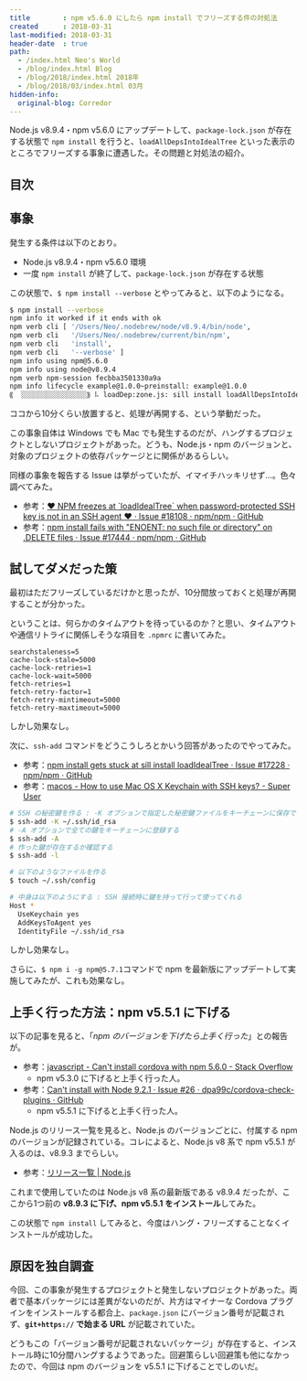 ```yaml
---
title        : npm v5.6.0 にしたら npm install でフリーズする件の対処法
created      : 2018-03-31
last-modified: 2018-03-31
header-date  : true
path:
  - /index.html Neo's World
  - /blog/index.html Blog
  - /blog/2018/index.html 2018年
  - /blog/2018/03/index.html 03月
hidden-info:
  original-blog: Corredor
---
```


Node.js v8.9.4・npm v5.6.0 にアップデートして、`package-lock.json` が存在する状態で `npm install` を行うと、`loadAllDepsIntoIdealTree` といった表示のところでフリーズする事象に遭遇した。その問題と対処法の紹介。

## 目次

## 事象

発生する条件は以下のとおり。

- Node.js v8.9.4・npm v5.6.0 環境
- 一度 `npm install` が終了して、`package-lock.json` が存在する状態

この状態で、`$ npm install --verbose` とやってみると、以下のようになる。

```bash
$ npm install --verbose
npm info it worked if it ends with ok
npm verb cli [ '/Users/Neo/.nodebrew/node/v8.9.4/bin/node',
npm verb cli   '/Users/Neo/.nodebrew/current/bin/npm',
npm verb cli   'install',
npm verb cli   '--verbose' ]
npm info using npm@5.6.0
npm info using node@v8.9.4
npm verb npm-session fecbba3501330a9a
npm info lifecycle example@1.0.0~preinstall: example@1.0.0
⸨  ░░░░░░░░░░░░░░░░⸩ ⠧ loadDep:zone.js: sill install loadAllDepsIntoIdealTree
```

ココから10分くらい放置すると、処理が再開する、という挙動だった。

この事象自体は Windows でも Mac でも発生するのだが、ハングするプロジェクトとしないプロジェクトがあった。どうも、Node.js・npm のバージョンと、対象のプロジェクトの依存パッケージとに関係があるらしい。

同様の事象を報告する Issue は挙がっていたが、イマイチハッキリせず…。色々調べてみた。

- 参考：[❤️ NPM freezes at \`loadIdealTree\` when password-protected SSH key is not in an SSH agent ❤️ · Issue #18108 · npm/npm · GitHub](https://github.com/npm/npm/issues/18108)
- 参考：[npm install fails with "ENOENT: no such file or directory" on .DELETE files · Issue #17444 · npm/npm · GitHub](https://github.com/npm/npm/issues/17444)

## 試してダメだった策

最初はただフリーズしているだけかと思ったが、10分間放っておくと処理が再開することが分かった。

ということは、何らかのタイムアウトを待っているのか？と思い、タイムアウトや通信リトライに関係しそうな項目を `.npmrc` に書いてみた。

```properties
searchstaleness=5
cache-lock-stale=5000
cache-lock-retries=1
cache-lock-wait=5000
fetch-retries=1
fetch-retry-factor=1
fetch-retry-mintimeout=5000
fetch-retry-maxtimeout=5000
```

しかし効果なし。

次に、`ssh-add` コマンドをどうこうしろとかいう回答があったのでやってみた。

- 参考：[npm install gets stuck at sill install loadIdealTree · Issue #17228 · npm/npm · GitHub](https://github.com/npm/npm/issues/17228#issuecomment-346965324)
- 参考：[macos - How to use Mac OS X Keychain with SSH keys? - Super User](https://superuser.com/questions/88470/how-to-use-mac-os-x-keychain-with-ssh-keys/1155833#1155833)

```bash
# SSH の秘密鍵を作る : -K オプションで指定した秘密鍵ファイルをキーチェーンに保存できる
$ ssh-add -K ~/.ssh/id_rsa
# -A オプションで全ての鍵をキーチェーンに登録する
$ ssh-add -A
# 作った鍵が存在するか確認する
$ ssh-add -l

# 以下のようなファイルを作る
$ touch ~/.ssh/config

# 中身は以下のようにする : SSH 接続時に鍵を持って行って使ってくれる
Host *
  UseKeychain yes
  AddKeysToAgent yes
  IdentityFile ~/.ssh/id_rsa
```

しかし効果なし。

さらに、`$ npm i -g npm@5.7.1`コマンドで npm を最新版にアップデートして実施してみたが、これも効果なし。

## 上手く行った方法：npm v5.5.1 に下げる

以下の記事を見ると、「*npm のバージョンを下げたら上手く行った*」との報告が。

- 参考：[javascript - Can't install cordova with npm 5.6.0 - Stack Overflow](https://stackoverflow.com/questions/47721447/cant-install-cordova-with-npm-5-6-0)
  - npm v5.3.0 に下げると上手く行った人。
- 参考：[Can't install with Node 9.2.1 · Issue #26 · dpa99c/cordova-check-plugins · GitHub](https://github.com/dpa99c/cordova-check-plugins/issues/26)
  - npm v5.5.1 に下げると上手く行った人。

Node.js のリリース一覧を見ると、Node.js のバージョンごとに、付属する npm のバージョンが記録されている。コレによると、Node.js v8 系で npm v5.5.1 が入るのは、v8.9.3 までらしい。

- 参考：[リリース一覧 | Node.js](https://nodejs.org/ja/download/releases/)

これまで使用していたのは Node.js v8 系の最新版である v8.9.4 だったが、ここから1つ前の **v8.9.3 に下げ、npm v5.5.1 をインストール**してみた。

この状態で `npm install` してみると、今度はハング・フリーズすることなくインストールが成功した。

## 原因を独自調査

今回、この事象が発生するプロジェクトと発生しないプロジェクトがあった。両者で基本パッケージには差異がないのだが、片方はマイナーな Cordova プラグインをインストールする都合上、`package.json` にバージョン番号が記載されず、**`git+https://` で始まる URL** が記載されていた。

どうもこの「バージョン番号が記載されないパッケージ」が存在すると、インストール時に10分間ハングするようであった。回避策らしい回避策も他になかったので、今回は npm のバージョンを v5.5.1 に下げることでしのいだ。

